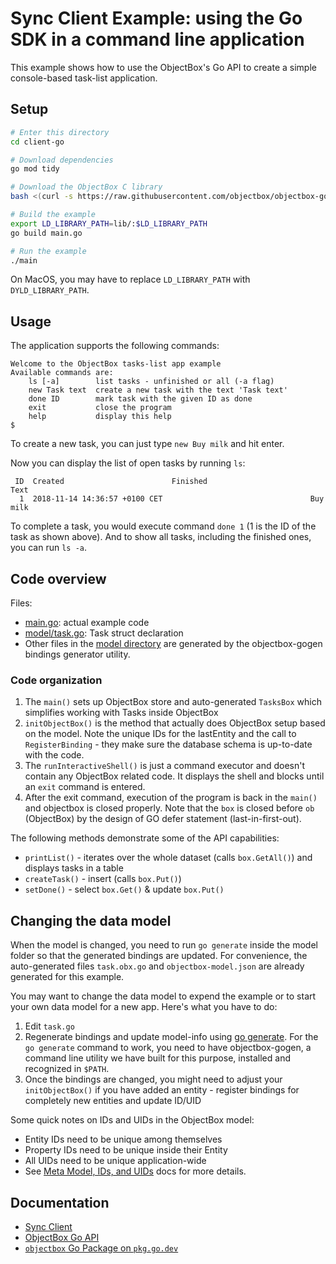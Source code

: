 # Sync Client Example: using the Go SDK in a command line application

This example shows how to use the ObjectBox's Go API to create a simple console-based task-list application.

## Setup

```bash
# Enter this directory
cd client-go

# Download dependencies
go mod tidy

# Download the ObjectBox C library
bash <(curl -s https://raw.githubusercontent.com/objectbox/objectbox-go/main/install.sh) --sync

# Build the example
export LD_LIBRARY_PATH=lib/:$LD_LIBRARY_PATH
go build main.go

# Run the example
./main
```

On MacOS, you may have to replace `LD_LIBRARY_PATH` with `DYLD_LIBRARY_PATH`.

## Usage

The application supports the following commands:

```shell
Welcome to the ObjectBox tasks-list app example
Available commands are: 
    ls [-a]        list tasks - unfinished or all (-a flag)
    new Task text  create a new task with the text 'Task text'
    done ID        mark task with the given ID as done
    exit           close the program
    help           display this help
$ 
```

To create a new task, you can just type `new Buy milk` and hit enter. 

Now you can display the list of open tasks by running `ls`:

```shell
 ID  Created                        Finished                       Text
  1  2018-11-14 14:36:57 +0100 CET                                 Buy milk
```

To complete a task, you would execute command `done 1` (1 is the ID of the task as shown above).
And to show all tasks, including the finished ones, you can run `ls -a`.

## Code overview

Files:

- [main.go](main.go): actual example code
- [model/task.go](model/task.go): Task struct declaration
- Other files in the [model directory](model/) are generated by the objectbox-gogen bindings generator utility.

### Code organization

1. The `main()` sets up ObjectBox store and auto-generated `TasksBox` which simplifies working with Tasks inside ObjectBox  
2. `initObjectBox()` is the method that actually does ObjectBox setup based on the model. Note the unique IDs for the lastEntity 
and the call to `RegisterBinding` - they make sure the database schema is up-to-date with the code. 
3. The `runInteractiveShell()` is just a command executor and doesn't contain any ObjectBox related code. 
It displays the shell and blocks until an `exit` command is entered.
4. After the exit command, execution of the program is back in the `main()` and objectbox is closed properly.
Note that the `box` is closed before `ob` (ObjectBox) by the design of GO defer statement (last-in-first-out).

The following methods demonstrate some of the API capabilities: 

- `printList()` - iterates over the whole dataset (calls `box.GetAll()`) and displays tasks in a table
- `createTask()` - insert (calls `box.Put()`) 
- `setDone()` - select `box.Get()` & update `box.Put()`
 
## Changing the data model

When the model is changed, you need to run `go generate` inside the model folder so that the generated bindings are updated.
For convenience, the auto-generated files `task.obx.go` and `objectbox-model.json` are already generated for this example.

You may want to change the data model to expend the example or to start your own data model for a new app.
Here's what you have to do:

1. Edit `task.go` 
2. Regenerate bindings and update model-info using [go generate](https://blog.golang.org/generate). 
For the `go generate` command to work, you need to have objectbox-gogen, a command line utility we have built for this purpose, installed and recognized in `$PATH`.
3. Once the bindings are changed, you might need to adjust your `initObjectBox()` if you have added an entity - register bindings for completely new entities and update ID/UID

Some quick notes on IDs and UIDs in the ObjectBox model:

- Entity IDs need to be unique among themselves
- Property IDs need to be unique inside their Entity
- All UIDs need to be unique application-wide
- See [Meta Model, IDs, and UIDs](https://docs.objectbox.io/advanced/meta-model-ids-and-uids) docs for more details.

## Documentation

- [Sync Client](https://sync.objectbox.io/sync-client)
- [ObjectBox Go API](https://golang.objectbox.io/getting-started)
- [`objectbox` Go Package on `pkg.go.dev`](https://pkg.go.dev/github.com/objectbox/objectbox-go/objectbox)
